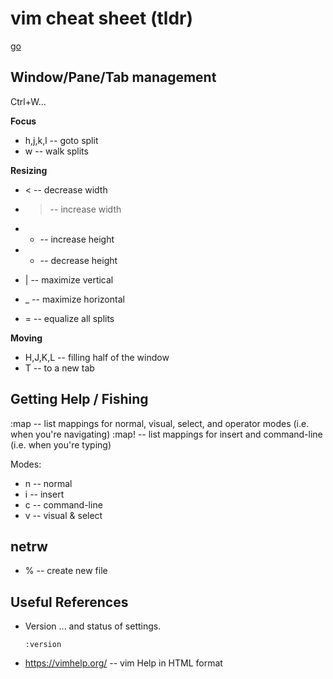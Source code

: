 # vim cheat sheet (tldr)
[go](#window-pane-tab-management)

## Window/Pane/Tab management

Ctrl+W...

**Focus**
- h,j,k,l -- goto split
- w -- walk splits

**Resizing**
- < -- decrease width
- > -- increase width
- + -- increase height
- - -- decrease height

- | -- maximize vertical
- _ -- maximize horizontal
- = -- equalize all splits

**Moving**
- H,J,K,L -- filling half of the window
- T -- to a new tab

## Getting Help / Fishing

:map  -- list mappings for normal, visual, select, and operator modes (i.e. when you're navigating)
:map! -- list mappings for insert and command-line (i.e. when you're typing)

Modes:
- n -- normal
- i -- insert
- c -- command-line
- v -- visual & select

## netrw

- % -- create new file

## Useful References

- Version ... and status of settings.
  ```vim
  :version
  ```
- https://vimhelp.org/ -- vim Help in HTML format

